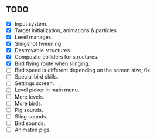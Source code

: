 ## TODO

- [x] Input system.
- [x] Target initialization, animations & particles.
- [x] Level manager.
- [x] Slingshot tweening.
- [x] Destroyable structures.
- [x] Composite colliders for structures.
- [x] Bird flying route when slinging.
- [ ] Bird speed is different depending on the screen size, fix.
- [ ] Special bird skills.
- [ ] Settings screen.
- [ ] Level picker in main menu.
- [ ] More levels.
- [ ] More birds.
- [ ] Pig sounds.
- [ ] Sling sounds.
- [ ] Bird sounds.
- [ ] Animated pigs.
